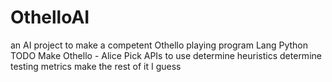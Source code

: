 # OthelloAI
an AI project to make a competent Othello playing program
Lang Python
TODO
Make Othello - Alice
Pick APIs to use
determine heuristics
determine testing metrics
make the rest of it I guess
